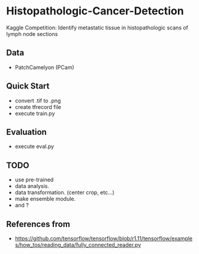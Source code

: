 # Histopathologic-Cancer-Detection
Kaggle Competition: Identify metastatic tissue in histopathologic scans of lymph node sections

## Data
- PatchCamelyon (PCam)

## Quick Start
- convert .tif to .png
- create tfrecord file
- execute train.py

## Evaluation
- execute eval.py

## TODO
- use pre-trained
- data analysis.
- data transformation. (center crop, etc...)
- make ensemble module.
- and ?

## References from
- https://github.com/tensorflow/tensorflow/blob/r1.11/tensorflow/examples/how_tos/reading_data/fully_connected_reader.py
